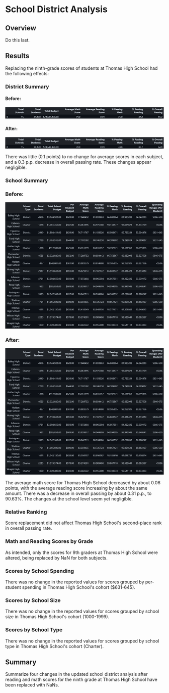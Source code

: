 # School District Analysis

## Overview
Do this last.

## Results

Replacing the ninth-grade scores of students at Thomas High School had the following effects:

### District Summary

#### Before:
![district_summ_before](./Resources/before_tables/before_district_summ.png)

#### After:
![district_summ_after](./Resources/after_tables/after_district_summ.png)

There was little (0.1 points) to no change for average scores in each subject, and a 0.3 p.p. decrease in overall passing rate. These changes appear negligible.

### School Summary

### Before:
![school_summ_before](./Resources/before_tables/before_school_summ.png)

### After:
![school_summ_after](./Resources/after_tables/after_school_summ.png)

The average math score for Thomas High School decreased by about 0.06 points, with the average reading score increasing by about the same amount. There was a decrease in overall passing by about 0.31 p.p., to 90.63%. The changes at the school level seem yet negligible.

### Relative Ranking

Score replacement did not affect Thomas High School's second-place rank in overall passing rate.

### Math and Reading Scores by Grade

As intended, only the scores for 9th graders at Thomas High School were altered, being replaced by NaN for both subjects.

### Scores by School Spending

There was no change in the reported values for scores grouped by per-student spending in Thomas High School's cohort ($631-645).

### Scores by School Size

There was no change in the reported values for scores grouped by school size in Thomas High School's cohort (1000-1999).

### Scores by School Type

There was no change in the reported values for scores grouped by school type in Thomas High School's cohort (Charter).

## Summary

Summarize four changes in the updated school district analysis after reading and math scores for the ninth grade at Thomas High School have been replaced with NaNs.